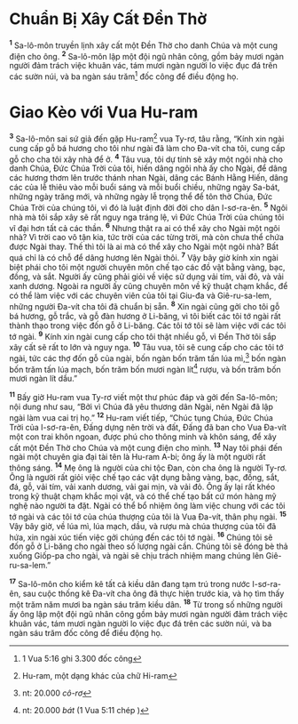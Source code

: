 # Chuẩn Bị Xây Cất Ðền Thờ

<sup><b>1</b></sup> Sa-lô-môn truyền lịnh xây cất một Ðền Thờ cho danh Chúa và một cung điện cho ông. <sup><b>2</b></sup> Sa-lô-môn lập một đội ngũ nhân công, gồm bảy mươi ngàn người đảm trách việc khuân vác, tám mươi ngàn người lo việc đục đá trên các sườn núi, và ba ngàn sáu trăm[^1-fffb1ca3-d771-423b-9fb2-24c5929b6dd0] đốc công để điều động họ.

# Giao Kèo với Vua Hu-ram

<sup><b>3</b></sup> Sa-lô-môn sai sứ giả đến gặp Hu-ram[^2-fffb1ca3-d771-423b-9fb2-24c5929b6dd0] vua Ty-rơ, tâu rằng, “Kính xin ngài cung cấp gỗ bá hương cho tôi như ngài đã làm cho Ða-vít cha tôi, cung cấp gỗ cho cha tôi xây nhà để ở. <sup><b>4</b></sup> Tâu vua, tôi dự tính sẽ xây một ngôi nhà cho danh Chúa, Ðức Chúa Trời của tôi, hiến dâng ngôi nhà ấy cho Ngài, để dâng các hương thơm lên trước thánh nhan Ngài, dâng các Bánh Hằng Hiến, dâng các của lễ thiêu vào mỗi buổi sáng và mỗi buổi chiều, những ngày Sa-bát, những ngày trăng mới, và những ngày lễ trọng thể để tôn thờ Chúa, Ðức Chúa Trời của chúng tôi, vì đó là luật định đời đời cho dân I-sơ-ra-ên. <sup><b>5</b></sup> Ngôi nhà mà tôi sắp xây sẽ rất nguy nga tráng lệ, vì Ðức Chúa Trời của chúng tôi vĩ đại hơn tất cả các thần. <sup><b>6</b></sup> Nhưng thật ra ai có thể xây cho Ngài một ngôi nhà? Vì trời cao vô tận kia, tức trời của các từng trời, mà còn chưa thể chứa được Ngài thay. Thế thì tôi là ai mà có thể xây cho Ngài một ngôi nhà? Bất quá chỉ là có chỗ để dâng hương lên Ngài thôi. <sup><b>7</b></sup> Vậy bây giờ kính xin ngài biệt phái cho tôi một người chuyên môn chế tạo các đồ vật bằng vàng, bạc, đồng, và sắt. Người ấy cũng phải giỏi về việc sử dụng vải tím, vải đỏ, và vải xanh dương. Ngoài ra người ấy cũng chuyên môn về kỹ thuật chạm khắc, để có thể làm việc với các chuyên viên của tôi tại Giu-đa và Giê-ru-sa-lem, những người Ða-vít cha tôi đã chuẩn bị sẵn. <sup><b>8</b></sup> Xin ngài cũng gởi cho tôi gỗ bá hương, gỗ trắc, và gỗ đàn hương ở Li-băng, vì tôi biết các tôi tớ ngài rất thành thạo trong việc đốn gỗ ở Li-băng. Các tôi tớ tôi sẽ làm việc với các tôi tớ ngài. <sup><b>9</b></sup> Kính xin ngài cung cấp cho tôi thật nhiều gỗ, vì Ðền Thờ tôi sắp xây cất sẽ rất to lớn và nguy nga. <sup><b>10</b></sup> Tâu vua, tôi sẽ cung cấp cho các tôi tớ ngài, tức các thợ đốn gỗ của ngài, bốn ngàn bốn trăm tấn lúa mì,[^3-fffb1ca3-d771-423b-9fb2-24c5929b6dd0] bốn ngàn bốn trăm tấn lúa mạch, bốn trăm bốn mươi ngàn lít[^4-fffb1ca3-d771-423b-9fb2-24c5929b6dd0] rượu, và bốn trăm bốn mươi ngàn lít dầu.”

<sup><b>11</b></sup> Bấy giờ Hu-ram vua Ty-rơ viết một thư phúc đáp và gởi đến Sa-lô-môn; nội dung như sau, “Bởi vì Chúa đã yêu thương dân Ngài, nên Ngài đã lập ngài làm vua cai trị họ.” <sup><b>12</b></sup> Hu-ram viết tiếp, “Chúc tụng Chúa, Ðức Chúa Trời của I-sơ-ra-ên, Ðấng dựng nên trời và đất, Ðấng đã ban cho Vua Ða-vít một con trai khôn ngoan, được phú cho thông minh và khôn sáng, để xây cất một Ðền Thờ cho Chúa và một cung điện cho mình. <sup><b>13</b></sup> Nay tôi phái đến ngài một chuyên gia đại tài tên là Hu-ram A-bi; ông ấy là một người rất thông sáng. <sup><b>14</b></sup> Mẹ ông là người của chi tộc Ðan, còn cha ông là người Ty-rơ. Ông là người rất giỏi việc chế tạo các vật dụng bằng vàng, bạc, đồng, sắt, đá, gỗ, vải tím, vải xanh dương, vải gai mịn, và vải đỏ. Ông ấy lại rất khéo trong kỹ thuật chạm khắc mọi vật, và có thể chế tạo bất cứ món hàng mỹ nghệ nào người ta đặt. Ngài có thể bổ nhiệm ông làm việc chung với các tôi tớ ngài và các tôi tớ của chúa thượng của tôi là Vua Ða-vít, thân phụ ngài. <sup><b>15</b></sup> Vậy bây giờ, về lúa mì, lúa mạch, dầu, và rượu mà chúa thượng của tôi đã hứa, xin ngài xúc tiến việc gởi chúng đến các tôi tớ ngài. <sup><b>16</b></sup> Chúng tôi sẽ đốn gỗ ở Li-băng cho ngài theo số lượng ngài cần. Chúng tôi sẽ đóng bè thả xuống Giốp-pa cho ngài, và ngài sẽ chịu trách nhiệm mang chúng lên Giê-ru-sa-lem.”

<sup><b>17</b></sup> Sa-lô-môn cho kiểm kê tất cả kiều dân đang tạm trú trong nước I-sơ-ra-ên, sau cuộc thống kê Ða-vít cha ông đã thực hiện trước kia, và họ tìm thấy một trăm năm mươi ba ngàn sáu trăm kiều dân. <sup><b>18</b></sup> Từ trong số những người ấy ông lập một đội ngũ nhân công gồm bảy mươi ngàn người đảm trách việc khuân vác, tám mươi ngàn người lo việc đục đá trên các sườn núi, và ba ngàn sáu trăm đốc công để điều động họ.

[^1-fffb1ca3-d771-423b-9fb2-24c5929b6dd0]: 1 Vua 5:16 ghi 3.300 đốc công

[^2-fffb1ca3-d771-423b-9fb2-24c5929b6dd0]: Hu-ram, một dạng khác của chữ Hi-ram

[^3-fffb1ca3-d771-423b-9fb2-24c5929b6dd0]: nt: 20.000 _cô-rơ_

[^4-fffb1ca3-d771-423b-9fb2-24c5929b6dd0]: nt: 20.000 _bát_ (1 Vua 5:11 chép )
